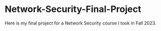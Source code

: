 # Network-Security-Final-Project
Here is my final project for a Network Security course I took in Fall 2023.
